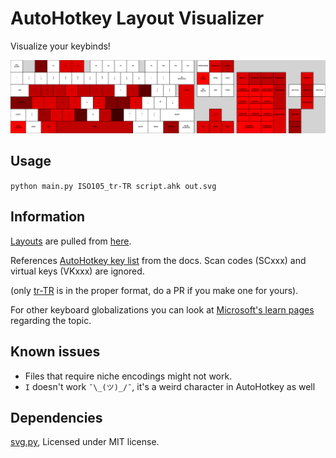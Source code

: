 # AutoHotkey Layout Visualizer

Visualize your keybinds!

![example](assets/example.png)

## Usage

`python main.py ISO105_tr-TR script.ahk out.svg`

## Information

[Layouts](/layouts/) are pulled from [here](https://raw.githubusercontent.com/ijprest/keyboard-layout-editor/refs/heads/master/layouts.json).

References [AutoHotkey key list](https://www.autohotkey.com/docs/v1/KeyList.htm) from the docs. Scan codes (SCxxx) and virtual keys (VKxxx) are ignored.

(only [tr-TR](layouts/ISO105.json) is in the proper format, do a PR if you make one for yours).

For other keyboard globalizations you can look at [Microsoft's learn pages](https://learn.microsoft.com/en-us/globalization/windows-keyboard-layouts) regarding the topic.

## Known issues

- Files that require niche encodings might not work.
- `I` doesn't work `¯\_(ツ)_/¯`, it's a weird character in AutoHotkey as well

## Dependencies

[svg.py](https://github.com/orsinium-labs/svg.py), Licensed under MIT license.
